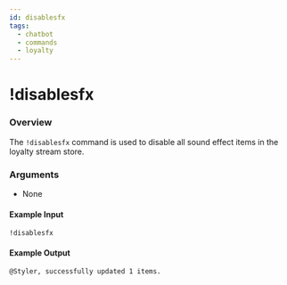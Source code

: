 ```yaml
---
id: disablesfx 
tags:
  - chatbot
  - commands
  - loyalty
---
```

# !disablesfx

### Overview

The `!disablesfx` command is used to disable all sound effect items in the loyalty stream store.

### Arguments

- None

#### Example Input

```
!disablesfx
```

#### Example Output

```
@Styler, successfully updated 1 items. 
```
